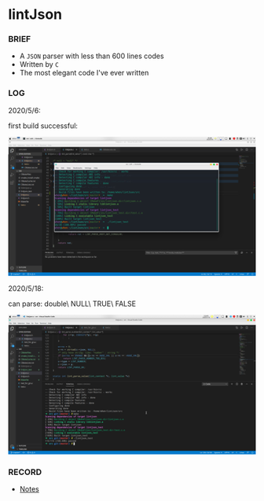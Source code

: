 # lintJson 

### BRIEF
* A `JSON` parser with less than 600 lines codes 
* Written by `C`
* The most elegant code I've ever written

### LOG

2020/5/6:

first build successful:

![buildsuc_1](img/builsuc_1.png)



2020/5/18:

can parse: double\ NULL\ TRUE\ FALSE

![](img/step2.png)



### RECORD

* [Notes](Note/Note.md)